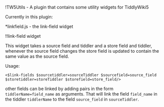 !TW5Utils - A plugin that contains some utility widgets for TiddlyWiki5

Currently in this plugin:

*linkfield.js - the link-field widget

!!link-field widget

This widget takes a source field and tiddler and a store field and tiddler, whenever the source field changes the store field is updated to contain the same value as the source field.

Usage:

```
<$link-fields $sourcetiddler=sourceTiddler $sourcefield=source_field $storetiddler=storeTiddler $storefield=store_field/>
```

other fields can be linked by adding pairs in the form `tiddlerName=field_name` as arguments. That will link the field `field_name` in the tiddler `tiddlerName` to the field `source_field` in `sourceTiddler`.